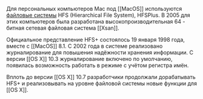 Для персональных компьютеров Mac под [[MacOS]] используются [файловые системы](Что%20такое%20ФС.md) HFS (Hierarchical File System), HFSPlus. В 2005 для этих компьютеров была разработана высокопроизводительная 64 - битная сетевая файловая система [[Xsan]].

Официальное представление HFS+ состоялось 19 января 1998 года, вместе с [[MacOS]] 8.1. С 2002 года в системе реализовано журналирование для повышения надёжности хранения информации. С версии [[OS X]] 10.3 журналирование включено по умолчанию, появилась возможность работать в режиме с учётом регистра имён.  
  
Вплоть до версии [[OS X]] 10.7 разработчики продолжали дорабатывать HFS+ и реализовывать на уровне файловой системы новые функции для [[OS X]].